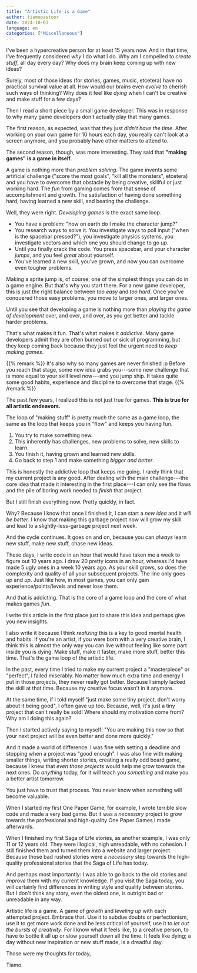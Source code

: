 ```yaml
---
title: "Artistic Life is a Game"
author: tiamopastoor
date: 2024-10-03
language: en
categories: ["Miscellaneous"]
---
```


I've been a hypercreative person for at least 15 years now. And in that time, I've frequently considered _why_ I do what I do. Why am I compelled to _create stuff_, all day every day? Why does my brain keep coming up with new ideas? 

Surely, most of those ideas (for stories, games, music, etcetera) have _no_ practical survival value at all. How would our brains even _evolve_ to cherish such ways of thinking? Why does it feel like _dying_ when I can't be creative and make stuff for a few days?

Then I read a short piece by a small game developer. This was in response to why many game developers don't actually play that many games.

The first reason, as expected, was that they just _didn't have the time_. After working on your own game for 10 hours each day, you really can't look at a screen anymore, and you probably have other matters to attend to.

The second reason, though, was more interesting. They said that **"making games" is a game in itself**.

A game is nothing more than _problem solving_. The game invents some artificial challenge ("score the most goals", "kill all the monsters", etcetera) and you have to overcome that obstacle by being creative, skillful or just working hard. The _fun_ from gaming comes from that sense of accomplishment and growth. The satisfaction of having done something hard, having learned a new skill, and beating the challenge.

Well, they were right. _Developing games_ is the exact same loop.

* You have a problem: "how on earth do I make the character jump?"
* You research ways to solve it. You investigate ways to poll input ("when is the spacebar pressed?"), you investigate physics systems, you investigate vectors and which one you should change to go _up_.
* Until you finally crack the code. You press spacebar, and your character _jumps_, and you feel _great_ about yourself.
* You've learned a new skill, you've grown, and now you can overcome even tougher problems.

Making a sprite jump is, of course, one of the simplest things you can do in a game engine. But that's why you start there. For a new game developer, this is just the right balance between _too easy_ and _too hard_. Once you've conquered those easy problems, you move to larger ones, and larger ones.

Until you see that developing a game is nothing more than _playing the game of development_ over, and over, and over, as you get better and tackle harder problems.

That's what makes it fun. That's what makes it _addictive_. Many game developers admit they are often burned out or sick of programming, but they keep coming back because they just feel the urgent need to _keep making games_. 

{{% remark %}}
It's also why so many games are never finished :p Before you reach that stage, some new idea grabs you---some new challenge that is more equal to your skill level now---and you jump ship. It takes quite some good habits, experience and discipline to overcome that stage.
{{% /remark %}}

The past few years, I realized this is not just true for games. **This is true for all artistic endeavors.**

The loop of "making stuff" is pretty much the same as a game loop, the same as the loop that keeps you in "flow" and keeps you having fun.

1. You try to make something new.
2. This inherently has challenges, new problems to solve, new skills to learn.
3. You finish it, having grown and learned new skills.
4. Go back to step 1 and make something _bigger and better_.

This is honestly the addictive loop that keeps me going. I rarely think that my current project is any good. After dealing with the main challenge---the core idea that made it interesting in the first place---I can only see the flaws and the pile of boring work needed to _finish_ that project. 

But I still finish everything now. Pretty quickly, in fact.

Why? Because I know that once I finished it, I can start a _new idea_ and it _will be better_. I know that making this garbage project now will grow my skill and lead to a slightly-less-garbage project next week.

And the cycle continues. It goes on and on, because you can _always_ learn new stuff, make new stuff, chase new ideas.

These days, I write code in an hour that would have taken me a week to figure out 10 years ago. I draw 20 pretty icons in an hour, whereas I'd have made 5 ugly ones in a week 10 years ago. As your skill grows, so does the complexity and quality of all your subsequent projects. The line only goes _up_ and _up_. Just like how, in most games, you can only gain experience/points/levels and never lose them. 

And that is addicting. That is the core of a game loop and the core of what makes games _fun_.

I write this article in the first place just to share this idea and perhaps give you new insights.

I also write it because I think _realizing_ this is a key to good mental health and habits. If you're an artist, if you were born with a very creative brain, I think this is almost the only way you can live without feeling like some part inside you is dying. Make stuff, make it faster, make more stuff, better this time. That's the game loop of the artistic life.

In the past, every time I tried to make my current project a "masterpiece" or "perfect", I failed miserably. No matter how much extra time and energy I put in those projects, they never really got better. Because I simply lacked the skill at that time. Because my creative focus wasn't in it anymore.

At the same time, if I told myself "just make some tiny project, don't worry about it being good", I often gave up too. Because, well, it's just a tiny project that can't really be sold! Where should my motivation come from? Why am I doing this again?

Then I started actively saying to myself: "You are making this now so that your next project will be even better and done more quickly." 

And it made a world of difference. I was fine with setting a deadline and stopping when a project was "good enough". I was also fine with making smaller things, writing shorter stories, creating a really odd board game, because I knew that _even those projects_ would help me grow towards the next ones. Do _anything_ today, for it will teach you _something_ and make you a better artist tomorrow.

You just have to trust that process. You never know when something will become valuable.

When I started my first One Paper Game, for example, I wrote terrible slow code and made a very bad game. But it was a _necessary_ project to grow towards the professional and high-quality One Paper Games I made afterwards.

When I finished my first Saga of Life stories, as another example, I was only 11 or 12 years old. They were illogical, nigh unreadable, with no cohesion. I still finished them and turned them into a website and larger project. Because those bad rushed stories were a _necessary_ step towards the high-quality professional stories that the Saga of Life has today. 

And perhaps most importantly: I was able to go back to the old stories and _improve_ them with my current knowledge. If you visit the Saga today, you will certainly find differences in writing style and quality between stories. But I don't think any story, even the oldest one, is outright bad or unreadable in any way.

Artistic life is a game. A game of _growth_ and _leveling up_ with each attempted project. Embrace that. Use it to subdue doubts or perfectionism, use it to get more work done and be less critical of yourself, use it to _let out the bursts of creativity_. For I know what it feels like, to a creative person, to have to bottle it all up or slow yourself down all the time. It feels like dying; a day without new inspiration or new stuff made, is a dreadful day.

Those were my thoughts for today,

Tiamo.